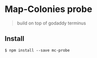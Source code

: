 # Map-Colonies probe
> build on top of godaddy terminus
## Install

```
$ npm install --save mc-probe
```

